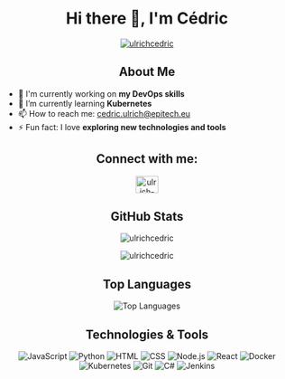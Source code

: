 <h1 align="center"> Hi there 👋, I'm Cédric</h1>

<!--
**UlrichCedric/UlrichCedric** is a ✨ _special_ ✨ repository because its `README.md` (this file) appears on your GitHub profile.

Here are some ideas to get you started:

- 🔭 I’m currently working on ...
- 🌱 I’m currently learning ...
- 👯 I’m looking to collaborate on ...
- 🤔 I’m looking for help with ...
- 💬 Ask me about ...
- 📫 How to reach me: ...
- 😄 Pronouns: ...
- ⚡ Fun fact: ...
-->


<p align="center"> 
    <a href="https://github.com/ryo-ma/github-profile-trophy">
        <img src="https://github-profile-trophy.vercel.app/?username=ulrichcedric&theme=onedark" alt="ulrichcedric" />
    </a> 
</p>

<h2 align="center"> About Me </h2>

- 🔭 I'm currently working on **my DevOps skills**
- 🌱 I’m currently learning **Kubernetes**
- 📫 How to reach me: [cedric.ulrich@epitech.eu](mailto:cedric.ulrich@epitech.eu)
- ⚡ Fun fact: I love **exploring new technologies and tools**

<h2 align="center"> Connect with me:</h2>
<p align="center">
    <a href="https://www.linkedin.com/in/cédric-ulrich-7a8a631b4" target="_blank">
        <img align="center" src="https://raw.githubusercontent.com/rahuldkjain/github-profile-readme-generator/master/src/images/icons/Social/linked-in-alt.svg" alt="ulrich-cedric" height="30" width="40" />
    </a>
</p>

<h2 align="center"> GitHub Stats </h2>

<p align="center">
    <img align="center" src="https://github-readme-stats.vercel.app/api?username=ulrichcedric&show_icons=true&locale=en&theme=radical" alt="ulrichcedric" />
</p>

<p align="center">
    <img align="center" src="https://github-readme-streak-stats.herokuapp.com/?user=ulrichcedric&theme=radical" alt="ulrichcedric" />
</p>

<h2 align="center"> Top Languages </h2>
<p align="center">
    <img align="center" src="https://github-readme-stats.vercel.app/api/top-langs/?username=ulrichcedric&layout=compact&theme=radical" alt="Top Languages" />
</p>

<h2 align="center"> Technologies & Tools </h2>
<p align="center">
    <img src="https://img.shields.io/badge/-JavaScript-F7DF1E?logo=javascript&logoColor=black&style=for-the-badge" alt="JavaScript" />
    <img src="https://img.shields.io/badge/-Python-3776AB?logo=python&logoColor=white&style=for-the-badge" alt="Python" />
    <img src="https://img.shields.io/badge/-HTML-E34F26?logo=html5&logoColor=white&style=for-the-badge" alt="HTML" />
    <img src="https://img.shields.io/badge/-CSS-1572B6?logo=css3&logoColor=white&style=for-the-badge" alt="CSS" />
    <img src="https://img.shields.io/badge/-Node.js-339933?logo=node.js&logoColor=white&style=for-the-badge" alt="Node.js" />
    <img src="https://img.shields.io/badge/-React-61DAFB?logo=react&logoColor=black&style=for-the-badge" alt="React" />
    <img src="https://img.shields.io/badge/-Docker-2496ED?logo=docker&logoColor=white&style=for-the-badge" alt="Docker" />
    <img src="https://img.shields.io/badge/-Kubernetes-326CE5?logo=kubernetes&logoColor=white&style=for-the-badge" alt="Kubernetes" />
    <img src="https://img.shields.io/badge/-Git-F05032?logo=git&logoColor=white&style=for-the-badge" alt="Git" />
    <img src="https://img.shields.io/badge/-C%23-239120?logo=c-sharp&logoColor=white&style=for-the-badge" alt="C#" />
    <img src="https://img.shields.io/badge/-Jenkins-D24939?logo=jenkins&logoColor=white&style=for-the-badge" alt="Jenkins" />
</p>
